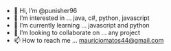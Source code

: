 - 👋 Hi, I’m @punisher96
- 👀 I’m interested in ... java, c#, python, javascript
- 🌱 I’m currently learning ... javascript and python
- 💞️ I’m looking to collaborate on ... any project
- 📫 How to reach me ... mauriciomatos44@gmail.com

<!---
punisher96/punisher96 is a ✨ special ✨ repository because its `README.md` (this file) appears on your GitHub profile.
You can click the Preview link to take a look at your changes.
--->
